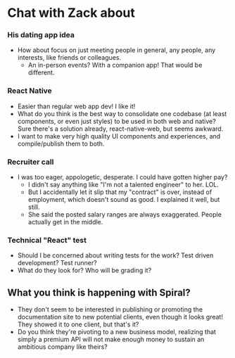 # Chat with Zack about

### His dating app idea

  - How about focus on just meeting people in general, any people, any interests, like friends or colleagues.
    - An in-person events? With a companion app! That would be different.

### React Native

  - Easier than regular web app dev! I like it!
  - What do you think is the best way to consolidate one codebase (at least components, or even just styles) to be used in both web and native? Sure there's a solution already, react-native-web, but seems awkward.
  - I want to make very high quality UI components and experiences, and compile/publish them to both.

### Recruiter call

  - I was too eager, appologetic, desperate. I could have gotten higher pay? 
    - I didn't say anything like "I'm not a talented engineer" to her. LOL.
    - But I accidentally let it slip that my "contract" is over, instead of employment, which doesn't sound as good. I explained it well, but still.
    - She said the posted salary ranges are always exaggerated. People actually get in the middle.

### Technical "React" test

  - Should I be concerned about writing tests for the work? Test driven development? Test runner?
  - What do they look for? Who will be grading it?

## What you think is happening with Spiral?

  - They don't seem to be interested in publishing or promoting the documentation site to new potential clients, even though it looks great! They showed it to one client, but that's it?
  - Do you think they're pivoting to a new business model, realizing that simply a premium API will not make enough money to sustain an ambitious company like theirs?